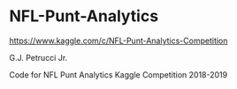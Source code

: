 # NFL-Punt-Analytics
https://www.kaggle.com/c/NFL-Punt-Analytics-Competition

G.J. Petrucci Jr.

Code for NFL Punt Analytics Kaggle Competition 2018-2019
